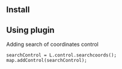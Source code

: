 ## Install

## Using plugin
Adding search of coordinates control

    searchControl = L.control.searchcoords();
    map.addControl(searchControl);